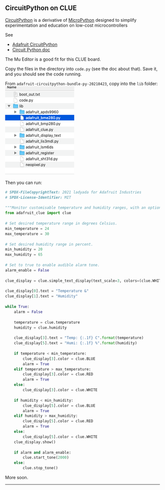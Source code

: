 ## CircuitPython on CLUE
[CircuitPython](https://github.com/adafruit/circuitpython) is a derivative of [MicroPython](https://micropython.org/) designed to simplify experimentation and education on low-cost microcontrollers


See 
- [Adafruit CircuitPython](https://learn.adafruit.com/adafruit-clue/circuitpython)
- [Circuit Python doc](https://circuitpython.readthedocs.io/projects/clue/en/latest/api.html)

The Mu Editor is a good fit for this CLUE board.

Copy the files in the directory into `code.py` (see the doc about that). Save it, and you should see the code running.


From `adafruit-circuitpython-bundle-py-20210423`, copy into the `lib` folder:  
![Copy](copy.png)

Then you can run:
```python
# SPDX-FileCopyrightText: 2021 ladyada for Adafruit Industries
# SPDX-License-Identifier: MIT

"""Monitor customisable temperature and humidity ranges, with an optional audible alarm tone."""
from adafruit_clue import clue

# Set desired temperature range in degrees Celsius.
min_temperature = 24
max_temperature = 30

# Set desired humidity range in percent.
min_humidity = 20
max_humidity = 65

# Set to true to enable audible alarm tone.
alarm_enable = False

clue_display = clue.simple_text_display(text_scale=3, colors=(clue.WHITE,))

clue_display[0].text = "Temperature &"
clue_display[1].text = "Humidity"

while True:
    alarm = False

    temperature = clue.temperature
    humidity = clue.humidity

    clue_display[3].text = "Temp: {:.1f} C".format(temperature)
    clue_display[5].text = "Humi: {:.1f} %".format(humidity)

    if temperature < min_temperature:
        clue_display[3].color = clue.BLUE
        alarm = True
    elif temperature > max_temperature:
        clue_display[3].color = clue.RED
        alarm = True
    else:
        clue_display[3].color = clue.WHITE

    if humidity < min_humidity:
        clue_display[5].color = clue.BLUE
        alarm = True
    elif humidity > max_humidity:
        clue_display[5].color = clue.RED
        alarm = True
    else:
        clue_display[5].color = clue.WHITE
    clue_display.show()

    if alarm and alarm_enable:
        clue.start_tone(2000)
    else:
        clue.stop_tone()
```

More soon.

---
